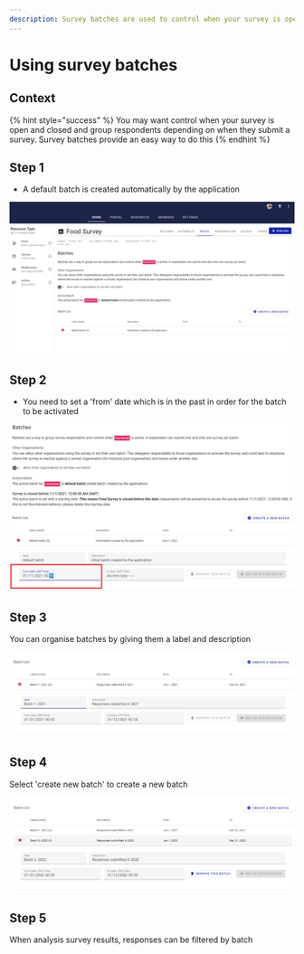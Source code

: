 ```yaml
---
description: Survey batches are used to control when your survey is open
---
```


# Using survey batches

## Context

{% hint style="success" %}
You may want control when your survey is open and closed and group respondents depending on when they submit a survey.  Survey batches provide an easy way to do this
{% endhint %}

## Step 1

* A default batch is created automatically by the application

![Example of a default batch created by the application](<../../.gitbook/assets/image (317) (1) (1).png>)

## Step 2

* You need to set a 'from' date which is in the past in order for the batch to be activated

![](<../../.gitbook/assets/image (299) (1) (1).png>)

## Step 3

You can organise batches by giving them a label and description

![](<../../.gitbook/assets/image (309) (1) (1) (1).png>)

## **Step 4**

Select 'create new batch' to create a new batch

![](<../../.gitbook/assets/image (310) (1) (1) (1).png>)

## Step 5

When analysis survey results, responses can be filtered by batch&#x20;
